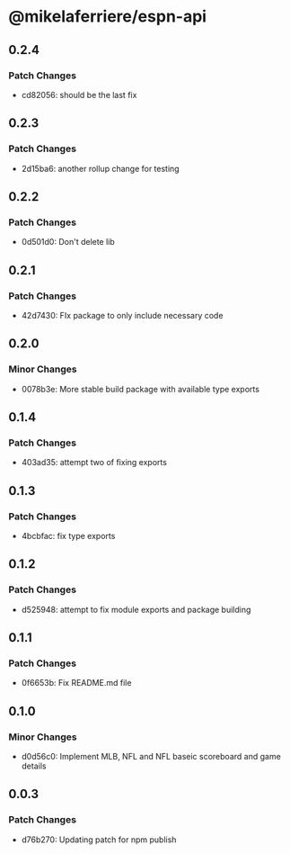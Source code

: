 # @mikelaferriere/espn-api

## 0.2.4

### Patch Changes

- cd82056: should be the last fix

## 0.2.3

### Patch Changes

- 2d15ba6: another rollup change for testing

## 0.2.2

### Patch Changes

- 0d501d0: Don't delete lib

## 0.2.1

### Patch Changes

- 42d7430: FIx package to only include necessary code

## 0.2.0

### Minor Changes

- 0078b3e: More stable build package with available type exports

## 0.1.4

### Patch Changes

- 403ad35: attempt two of fixing exports

## 0.1.3

### Patch Changes

- 4bcbfac: fix type exports

## 0.1.2

### Patch Changes

- d525948: attempt to fix module exports and package building

## 0.1.1

### Patch Changes

- 0f6653b: Fix README.md file

## 0.1.0

### Minor Changes

- d0d56c0: Implement MLB, NFL and NFL baseic scoreboard and game details

## 0.0.3

### Patch Changes

- d76b270: Updating patch for npm publish
